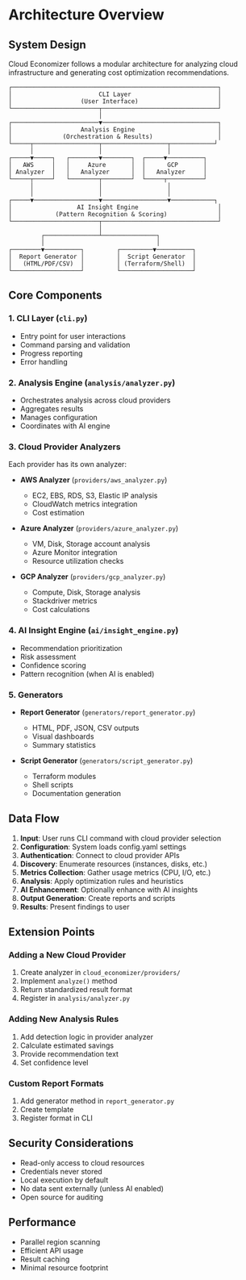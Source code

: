 # Architecture Overview

## System Design

Cloud Economizer follows a modular architecture for analyzing cloud infrastructure and generating cost optimization recommendations.

```
┌─────────────────────────────────────────────────────────┐
│                        CLI Layer                        │
│                   (User Interface)                      │
└────────────────────────┬────────────────────────────────┘
                         │
┌────────────────────────▼────────────────────────────────┐
│                   Analysis Engine                       │
│              (Orchestration & Results)                  │
└─────┬──────────────────┬──────────────────┬────────────┘
      │                  │                  │
┌─────▼─────┐   ┌────────▼────────┐  ┌─────▼──────────┐
│   AWS     │   │     Azure       │  │      GCP       │
│ Analyzer  │   │   Analyzer      │  │   Analyzer     │
└─────┬─────┘   └────────┬────────┘  └─────┬──────────┘
      │                  │                  │
      │                  │                  │
┌─────▼──────────────────▼──────────────────▼────────────┐
│                  AI Insight Engine                      │
│            (Pattern Recognition & Scoring)              │
└────────────────────────┬────────────────────────────────┘
                         │
         ┌───────────────┴───────────────┐
         │                               │
┌────────▼──────────┐         ┌─────────▼──────────┐
│  Report Generator │         │  Script Generator  │
│   (HTML/PDF/CSV)  │         │ (Terraform/Shell)  │
└───────────────────┘         └────────────────────┘
```

## Core Components

### 1. CLI Layer (`cli.py`)

- Entry point for user interactions
- Command parsing and validation
- Progress reporting
- Error handling

### 2. Analysis Engine (`analysis/analyzer.py`)

- Orchestrates analysis across cloud providers
- Aggregates results
- Manages configuration
- Coordinates with AI engine

### 3. Cloud Provider Analyzers

Each provider has its own analyzer:

- **AWS Analyzer** (`providers/aws_analyzer.py`)
  - EC2, EBS, RDS, S3, Elastic IP analysis
  - CloudWatch metrics integration
  - Cost estimation

- **Azure Analyzer** (`providers/azure_analyzer.py`)
  - VM, Disk, Storage account analysis
  - Azure Monitor integration
  - Resource utilization checks

- **GCP Analyzer** (`providers/gcp_analyzer.py`)
  - Compute, Disk, Storage analysis
  - Stackdriver metrics
  - Cost calculations

### 4. AI Insight Engine (`ai/insight_engine.py`)

- Recommendation prioritization
- Risk assessment
- Confidence scoring
- Pattern recognition (when AI is enabled)

### 5. Generators

- **Report Generator** (`generators/report_generator.py`)
  - HTML, PDF, JSON, CSV outputs
  - Visual dashboards
  - Summary statistics

- **Script Generator** (`generators/script_generator.py`)
  - Terraform modules
  - Shell scripts
  - Documentation generation

## Data Flow

1. **Input**: User runs CLI command with cloud provider selection
2. **Configuration**: System loads config.yaml settings
3. **Authentication**: Connect to cloud provider APIs
4. **Discovery**: Enumerate resources (instances, disks, etc.)
5. **Metrics Collection**: Gather usage metrics (CPU, I/O, etc.)
6. **Analysis**: Apply optimization rules and heuristics
7. **AI Enhancement**: Optionally enhance with AI insights
8. **Output Generation**: Create reports and scripts
9. **Results**: Present findings to user

## Extension Points

### Adding a New Cloud Provider

1. Create analyzer in `cloud_economizer/providers/`
2. Implement `analyze()` method
3. Return standardized result format
4. Register in `analysis/analyzer.py`

### Adding New Analysis Rules

1. Add detection logic in provider analyzer
2. Calculate estimated savings
3. Provide recommendation text
4. Set confidence level

### Custom Report Formats

1. Add generator method in `report_generator.py`
2. Create template
3. Register format in CLI

## Security Considerations

- Read-only access to cloud resources
- Credentials never stored
- Local execution by default
- No data sent externally (unless AI enabled)
- Open source for auditing

## Performance

- Parallel region scanning
- Efficient API usage
- Result caching
- Minimal resource footprint
